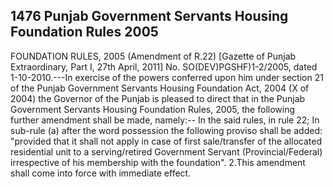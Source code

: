 ## 1476 Punjab Government Servants Housing Foundation Rules 2005
 
FOUNDATION RULES, 2005
(Amendment of R.22)
[Gazette of Punjab Extraordinary, Part I,
27th April, 2011]
No. SO(DEV)PGSHF)1-2/2005, dated 1-10-2010.---In exercise of the powers conferred upon him under section 21 of the Punjab Government Servants Housing Foundation Act, 2004 (X of 2004) the Governor of the Punjab is pleased to direct that in the Punjab Government Servants Housing Foundation Rules, 2005, the following further amendment shall be made, namely:--
In the said rules, in rule 22;
In sub-rule (a) after the word possession the following proviso shall be added:
"provided that it shall not apply in case of first sale/transfer of the allocated residential unit to a serving/retired Government Servant (Provincial/Federal) irrespective of his membership with the foundation".
2.This amendment shall come into force with immediate effect.

